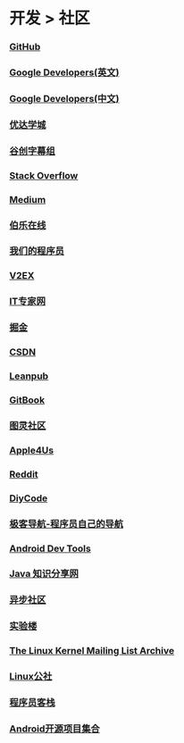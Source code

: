 # 开发 > 社区

### [GitHub](https://github.com)

### [Google Developers(英文)](https://developers.google.com)

### [Google Developers(中文)](https://developers.google.cn)

### [优达学城](https://cn.udacity.com/)

### [谷创字幕组](http://d.gdsub.com/forum.php)

### [Stack Overflow](http://stackoverflow.com)

### [Medium](https://medium.com/)

### [伯乐在线](http://blog.jobbole.com/)

### [我们的程序员](http://ourcoders.com/home/)

### [V2EX](https://www.v2ex.com/)

### [IT专家网](http://www.ctocio.com.cn/)

### [掘金](http://gold.xitu.io/welcome)

### [CSDN](http://www.csdn.net/)

### [Leanpub](https://leanpub.com/)

### [GitBook](https://www.gitbook.com/)

### [图灵社区](http://www.ituring.com.cn/)

### [Apple4Us](http://apple4us.com/)

### [Reddit](https://www.reddit.com/)

### [DiyCode](http://www.diycode.cc/)

### [极客导航-程序员自己的导航](http://www.jikedaohang.com/)

### [Android Dev Tools](http://www.androiddevtools.cn/index.html)

### [Java 知识分享网](http://www.java1234.com/)
### [异步社区](http://www.epubit.com.cn/)

### [实验楼](https://www.shiyanlou.com/)

### [The Linux Kernel Mailing List Archive](https://lkml.org/)

### [Linux公社](http://www.linuxidc.net/portal.php)

### [程序员客栈](https://www.proginn.com/)

### [Android开源项目集合](http://p.codekk.com/)
